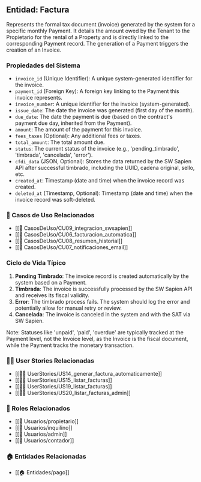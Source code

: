 ## Entidad: Factura

Represents the formal tax document (invoice) generated by the system for a specific monthly Payment. It details the amount owed by the Tenant to the Propietario for the rental of a Property and is directly linked to the corresponding Payment record. The generation of a Payment triggers the creation of an Invoice.

### Propiedades del Sistema


- `invoice_id` (Unique Identifier): A unique system-generated identifier for the invoice.
- `payment_id` (Foreign Key): A foreign key linking to the Payment this invoice represents.
- `invoice_number`: A unique identifier for the invoice (system-generated).
- `issue_date`: The date the invoice was generated (first day of the month).
- `due_date`: The date the payment is due (based on the contract's payment due day, inherited from the Payment).
- `amount`: The amount of the payment for this invoice.
- `fees_taxes` (Optional): Any additional fees or taxes.
- `total_amount`: The total amount due.
- `status`: The current status of the invoice (e.g., 'pending_timbrado', 'timbrada', 'cancelada', 'error').
- `cfdi_data` (JSON, Optional): Stores the data returned by the SW Sapien API after successful timbrado, including the UUID, cadena original, sello, etc.
- `created_at`: Timestamp (date and time) when the invoice record was created.
- `deleted_at` (Timestamp, Optional): Timestamp (date and time) when the invoice record was soft-deleted.

### 🔁 Casos de Uso Relacionados
- [[📄 CasosDeUso/CU09_integracion_swsapien]]
- [[📄 CasosDeUso/CU06_facturacion_automatica]]
- [[📄 CasosDeUso/CU08_resumen_historial]]
- [[📄 CasosDeUso/CU07_notificaciones_email]]

### Ciclo de Vida Típico

1.  **Pending Timbrado**: The invoice record is created automatically by the system based on a Payment.
2.  **Timbrada**: The invoice is successfully processed by the SW Sapien API and receives its fiscal validity.
3.  **Error**: The timbrado process fails. The system should log the error and potentially allow for manual retry or review.
4.  **Cancelada**: The invoice is canceled in the system and with the SAT via SW Sapien.

Note: Statuses like 'unpaid', 'paid', 'overdue' are typically tracked at the Payment level, not the Invoice level, as the Invoice is the fiscal document, while the Payment tracks the monetary transaction.

### 🧑‍💻 User Stories Relacionadas
- [[🧑‍💻 UserStories/US14_generar_factura_automaticamente]]
- [[🧑‍💻 UserStories/US15_listar_facturas]]
- [[🧑‍💻 UserStories/US19_listar_facturas]]
- [[🧑‍💻 UserStories/US20_listar_facturas_admin]]

### 👥 Roles Relacionados
- [[👥 Usuarios/propietario]]
- [[👥 Usuarios/inquilino]]
- [[👥 Usuarios/admin]]
- [[👥 Usuarios/contador]]

### 🏠 Entidades Relacionadas
- [[🏠 Entidades/pago]]